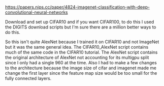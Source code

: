 https://papers.nips.cc/paper/4824-imagenet-classification-with-deep-convolutional-neural-networks

Download and set up CIFAR10 and if you want CIFAR100, to do this I used the DIGITS download scripts but I'm sure there are a million better ways to do this.

So this isn't quite AlexNet because I trained it on CIFAR10 and not ImageNet but it was the same general idea.  The CIFAR10_AlexNet script contains much of the same code in the CIFAR10 tutorial.  The AlexNet script contains the original architecture of AlexNet not accounting for its multigpu split since I only had a single 960 at the time.  Also I had to make a few changes to the architecture because the image size of cifar and imagenet made me change the first layer since the feature map size would be too small for the fully connected layers.
